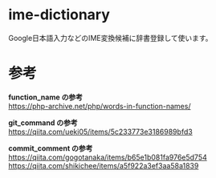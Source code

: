 # ime-dictionary
Google日本語入力などのIME変換候補に辞書登録して使います。

# 参考
 **function_name の参考**<br>
https://php-archive.net/php/words-in-function-names/

 **git_command の参考**<br>
https://qiita.com/ueki05/items/5c233773e3186989bfd3

 **commit_comment の参考**<br>
https://qiita.com/gogotanaka/items/b65e1b081fa976e5d754  
https://qiita.com/shikichee/items/a5f922a3ef3aa58a1839
